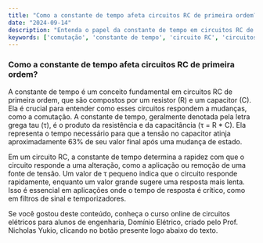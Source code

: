 ```yaml
---
title: "Como a constante de tempo afeta circuitos RC de primeira ordem?"
date: "2024-09-14"
description: "Entenda o papel da constante de tempo em circuitos RC de primeira ordem e sua importância na resposta do circuito."
keywords: ['comutação', 'constante de tempo', 'circuito RC', 'circuitos de primeira ordem', 'engenharia elétrica']
---
```


### Como a constante de tempo afeta circuitos RC de primeira ordem?

A constante de tempo é um conceito fundamental em circuitos RC de primeira ordem, que são compostos por um resistor (R) e um capacitor (C). Ela é crucial para entender como esses circuitos respondem a mudanças, como a comutação. A constante de tempo, geralmente denotada pela letra grega tau (τ), é o produto da resistência e da capacitância (τ = R * C). Ela representa o tempo necessário para que a tensão no capacitor atinja aproximadamente 63% de seu valor final após uma mudança de estado.

Em um circuito RC, a constante de tempo determina a rapidez com que o circuito responde a uma alteração, como a aplicação ou remoção de uma fonte de tensão. Um valor de τ pequeno indica que o circuito responde rapidamente, enquanto um valor grande sugere uma resposta mais lenta. Isso é essencial em aplicações onde o tempo de resposta é crítico, como em filtros de sinal e temporizadores.

Se você gostou deste conteúdo, conheça o curso online de circuitos elétricos para alunos de engenharia, Domínio Elétrico, criado pelo Prof. Nicholas Yukio, clicando no botão presente logo abaixo do texto.